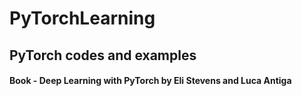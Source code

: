 # PyTorchLearning
## PyTorch codes and examples
#### Book - Deep Learning with PyTorch by Eli Stevens and Luca Antiga
